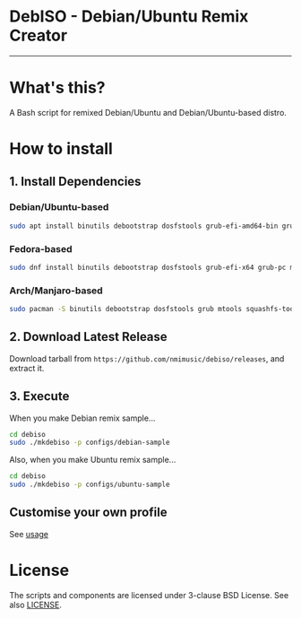 # DebISO - Debian/Ubuntu Remix Creator
----
# What's this?
A Bash script for remixed Debian/Ubuntu and Debian/Ubuntu-based distro.

# How to install
## 1. Install Dependencies
### Debian/Ubuntu-based
```bash
sudo apt install binutils debootstrap dosfstools grub-efi-amd64-bin grub-pc-bin mtools squashfs-tools unzip xorriso
```

### Fedora-based
```bash
sudo dnf install binutils debootstrap dosfstools grub-efi-x64 grub-pc mtools squashfs-tools unzip xorriso
```

### Arch/Manjaro-based
```bash
sudo pacman -S binutils debootstrap dosfstools grub mtools squashfs-tools unzip xorriso
```

## 2. Download Latest Release
Download tarball from `https://github.com/nmimusic/debiso/releases`, and extract it.

## 3. Execute
When you make Debian remix sample...
```bash
cd debiso
sudo ./mkdebiso -p configs/debian-sample
```

Also, when you make Ubuntu remix sample...
```bash
cd debiso
sudo ./mkdebiso -p configs/ubuntu-sample
```

## Customise your own profile
See [usage](https://github.com/nmimusic/debiso/wiki/usage)

# License
The scripts and components are licensed under 3-clause BSD License. See  also [LICENSE](LICENSE).
